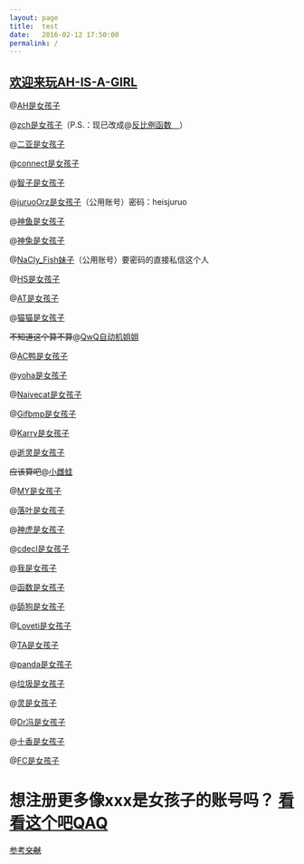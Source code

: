 ```yaml
---
layout: page
title:  test
date:   2016-02-12 17:50:00
permalink: /
---
```


## [欢迎来玩AH-IS-A-GIRL](https://ah.isagirl.gq/)

@[AH是女孩子](https://www.luogu.org/space/show?uid=89396)

@[zch是女孩子](https://www.luogu.org/space/show?uid=243074)（P.S.：现已改成@[反比例函数　](https://www.luogu.org/space/show?uid=243074)）

@[二亚是女孩子](https://www.luogu.org/space/show?uid=243134)

@[connect是女孩子](https://www.luogu.org/space/show?uid=59995)

@[智子是女孩子](https://www.luogu.org/space/show?uid=208392)

@[juruoOrz是女孩子](https://www.luogu.org/space/show?uid=243201)（公用账号）密码：heisjuruo

@[神鱼是女孩子](https://www.luogu.org/space/show?uid=243207)

@[神兔是女孩子](https://www.luogu.org/space/show?uid=243211)

@[NaCly_Fish妹子](https://www.luogu.org/space/show?uid=243217)（公用账号）要密码的直接私信这个人

@[HS是女孩子](https://www.luogu.org/space/show?uid=243209)

@[AT是女孩子](https://www.luogu.org/space/show?uid=157598)

@[猫猫是女孩子](https://www.luogu.org/space/show?uid=239252)

~~不知道这个算不算~~@[QwQ自动机姐姐](https://www.luogu.org/space/show?uid=246124)

@[AC鸭是女孩子](https://www.luogu.org/space/show?uid=254802)

@[yoha是女孩子](https://www.luogu.org/space/show?uid=259536)

@[Naivecat是女孩子](https://www.luogu.org/space/show?uid=184404)

@[Gifbmp是女孩子](https://www.luogu.org/space/show?uid=261947)

@[Karry是女孩子](https://www.luogu.org/space/show?uid=261677)

@[逝灵是女孩子](https://www.luogu.org/space/show?uid=261545)

~~应该算吧~~@[小雌蛙](https://www.luogu.org/space/show?uid=250364)

@[MY是女孩子](https://www.luogu.org/space/show?uid=261477)

@[落叶是女孩子](https://www.luogu.org/space/show?uid=261972)

@[神虎是女孩子](https://www.luogu.org/space/show?uid=261503)

@[cdecl是女孩子](https://www.luogu.org/space/show?uid=261692)

@[我是女孩子](https://www.luogu.org/space/show?uid=261489)

@[函数是女孩子](https://www.luogu.org/space/show?uid=261654)

@[舔狗是女孩子](https://www.luogu.org/space/show?uid=261481)

@[Loveti是女孩子](https://www.luogu.org/space/show?uid=261536)

@[TA是女孩子](https://www.luogu.org/space/show?uid=260066)

@[panda是女孩子](https://www.luogu.org/space/show?uid=153385)

@[垃圾是女孩子](https://www.luogu.org/space/show?uid=262059)

@[灵是女孩子](https://www.luogu.org/space/show?uid=251557)

@[Dr冯是女孩子](https://www.luogu.org/space/show?uid=37614)

@[十香是女孩子](https://www.luogu.org/space/show?uid=84969)

@[FC是女孩子](https://www.luogu.org/space/show?uid=117541)

# 想注册更多像xxx是女孩子的账号吗？ [看看这个吧QAQ](http://mail.xxx.isagirl.gq/)

[参考~~文献~~](https://www.luogu.org/blog/WARNING/xx-shi-post)
